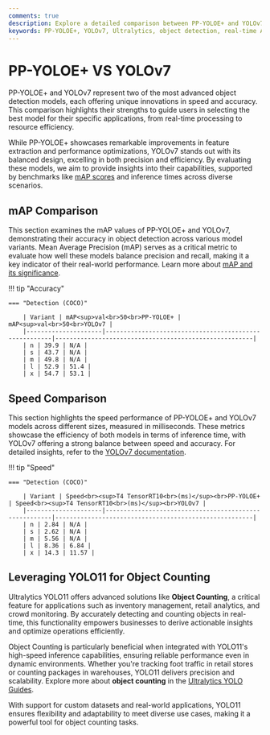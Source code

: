 ```yaml
---
comments: true
description: Explore a detailed comparison between PP-YOLOE+ and YOLOv7, two cutting-edge models in object detection. Learn how these frameworks excel in real-time AI applications, balancing speed, accuracy, and efficiency for computer vision tasks, from edge AI to cloud-based solutions.
keywords: PP-YOLOE+, YOLOv7, Ultralytics, object detection, real-time AI, edge AI, computer vision, model comparison, AI efficiency
---
```


# PP-YOLOE+ VS YOLOv7

PP-YOLOE+ and YOLOv7 represent two of the most advanced object detection models, each offering unique innovations in speed and accuracy. This comparison highlights their strengths to guide users in selecting the best model for their specific applications, from real-time processing to resource efficiency.

While PP-YOLOE+ showcases remarkable improvements in feature extraction and performance optimizations, YOLOv7 stands out with its balanced design, excelling in both precision and efficiency. By evaluating these models, we aim to provide insights into their capabilities, supported by benchmarks like [mAP scores](https://www.ultralytics.com/blog/measuring-ai-performance-to-weigh-the-impact-of-your-innovations) and inference times across diverse scenarios.

## mAP Comparison

This section examines the mAP values of PP-YOLOE+ and YOLOv7, demonstrating their accuracy in object detection across various model variants. Mean Average Precision (mAP) serves as a critical metric to evaluate how well these models balance precision and recall, making it a key indicator of their real-world performance. Learn more about [mAP and its significance](https://www.ultralytics.com/glossary/mean-average-precision-map).

!!! tip "Accuracy"

    === "Detection (COCO)"

    	| Variant | mAP<sup>val<br>50<br>PP-YOLOE+ | mAP<sup>val<br>50<br>YOLOv7 |
    	|---------------------|-------------------------------------------------------|-------------------------------------------------------|
    	| n | 39.9 | N/A |
    	| s | 43.7 | N/A |
    	| m | 49.8 | N/A |
    	| l | 52.9 | 51.4 |
    	| x | 54.7 | 53.1 |

## Speed Comparison

This section highlights the speed performance of PP-YOLOE+ and YOLOv7 models across different sizes, measured in milliseconds. These metrics showcase the efficiency of both models in terms of inference time, with YOLOv7 offering a strong balance between speed and accuracy. For detailed insights, refer to the [YOLOv7 documentation](https://docs.ultralytics.com/models/yolov7/).

!!! tip "Speed"

    === "Detection (COCO)"

    	| Variant | Speed<br><sup>T4 TensorRT10<br>(ms)</sup><br>PP-YOLOE+ | Speed<br><sup>T4 TensorRT10<br>(ms)</sup><br>YOLOv7 |
    	|---------------------|-------------------------------------------------------|-------------------------------------------------------|
    	| n | 2.84 | N/A |
    	| s | 2.62 | N/A |
    	| m | 5.56 | N/A |
    	| l | 8.36 | 6.84 |
    	| x | 14.3 | 11.57 |

## Leveraging YOLO11 for Object Counting

Ultralytics YOLO11 offers advanced solutions like **Object Counting**, a critical feature for applications such as inventory management, retail analytics, and crowd monitoring. By accurately detecting and counting objects in real-time, this functionality empowers businesses to derive actionable insights and optimize operations efficiently.

Object Counting is particularly beneficial when integrated with YOLO11's high-speed inference capabilities, ensuring reliable performance even in dynamic environments. Whether you're tracking foot traffic in retail stores or counting packages in warehouses, YOLO11 delivers precision and scalability. Explore more about **object counting** in the [Ultralytics YOLO Guides](https://docs.ultralytics.com/guides/object-counting/).

With support for custom datasets and real-world applications, YOLO11 ensures flexibility and adaptability to meet diverse use cases, making it a powerful tool for object counting tasks.
